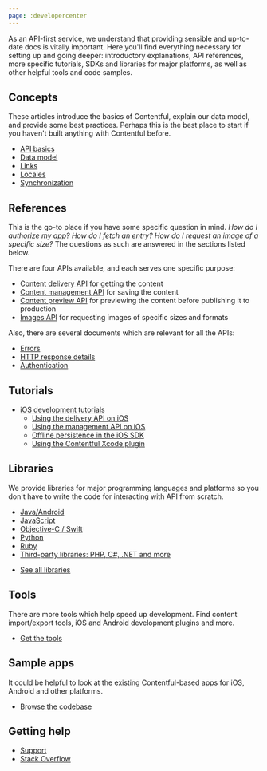 ```yaml
---
page: :developercenter
---
```


As an API-first service, we understand that providing sensible and up-to-date docs is vitally important. Here you'll find everything necessary for setting up and going deeper: introductory explanations, API references, more specific tutorials, SDKs and libraries for major platforms, as well as other helpful tools and code samples.

## Concepts

These articles introduce the basics of Contentful, explain our data model, and provide some best practices. Perhaps this is the best place to start if you haven't built anything with Contentful before.

<!-- TODO: Links -->

- [API basics](overview/apis/)
- [Data model](overview/data-model/)
- [Links](overview/links/)
- [Locales](overview/locales/)
- [Synchronization](overview/sync/)

## References

This is the go-to place if you have some specific question in mind. *How do I authorize my app? How do I fetch an entry? How do I request an image of a specific size?* The questions as such are answered in the sections listed below.

There are four APIs available, and each serves one specific purpose:

<!-- TODO: Links & file structure -->

* [Content delivery API]() for getting the content
* [Content management API]() for saving the content
* [Content preview API]() for previewing the content before publishing it to production
* [Images API]() for requesting images of specific sizes and formats

Also, there are several documents which are relevant for all the APIs:

<!-- TODO: Links & file structure -->

* [Errors]()
* [HTTP response details]()
* [Authentication]()

## Tutorials

<!-- TODO: Links -->

- [iOS development tutorials](tutorials/)
  - [Using the delivery API on iOS](using-delivery-api-on-ios/)
  - [Using the management API on iOS](using-management-api-on-ios/)
  - [Offline persistence in the iOS SDK](offline-persistence-in-ios-sdk)
  - [Using the Contentful Xcode plugin](using-contentful-xcode-plugin)

## Libraries

We provide libraries for major programming languages and platforms so you don't have to write the code for interacting with API from scratch.

<!-- TODO: Links -->

* [Java/Android]()
* [JavaScript]()
* [Objective-C / Swift]()
* [Python]()
* [Ruby]()
* [Third-party libraries: PHP, C#, .NET and more]()

- [See all libraries](libraries/)

## Tools

There are more tools which help speed up development. Find content import/export tools, iOS and Android development plugins and more.

- [Get the tools](tools/)

## Sample apps

It could be helpful to look at the existing Contentful-based apps for iOS, Android and other platforms.

- [Browse the codebase](examples/)

## Getting help

* [Support](https://support.contentful.com/hc/en-us/requests/new)
* [Stack Overflow](http://stackoverflow.com/questions/tagged/contentful?sort=newest)
